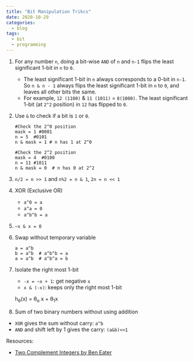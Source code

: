 ```yaml
---
title: "Bit Manipulation Trikcs"
date: 2020-10-29
categories:
  - blog
tags:
  - bit
  - programming
---
```


1. For any number `n`, doing a bit-wise `AND` of `n` and `n-1` flips the least significant 1-bit in `n` to `0`.
    * The least significant 1-bit in `n` always corresponds to a 0-bit in `n-1`. So `n & n - 1` always flips the least significant 1-bit in `n` to `0`, and leaves all other bits the same.
    * For example, `12 (1100)` & `11 (1011)` = `8(1000)`. The least significant 1-bit (at `2^2` position) in `12` has flipped to `0`.

2. Use `&` to check if a bit is `1` or `0`.
    ```
    #Check the 2^0 position
    mask = 1 #0001
    n = 5  #0101
    n & mask = 1 # n has 1 at 2^0

    #Check the 2^2 position
    mask = 4  #0100
    n = 11 #1011
    n & mask = 0  # n has 0 at 2^2
    ``` 

3. `n/2 = n >> 1` and `n%2 = n & 1`, `2n = n << 1`

4. XOR (Exclusive OR)
    * `a^0 = a`
    * `a^a = 0`
    * `a^b^b = a`

5. `~x & x = 0`

6. Swap without temporary variable
   ```
   a = a^b
   b = a^b  # a^b^b = a
   a = a^b  # a^b^a = b
   ```

7. Isolate the right most 1-bit
    * `-x = ~x + 1`: get negative `x`
    * `x & (-x)`: keeps only the right most 1-bit



    h<sub>&theta;</sub>(x) = &theta;<sub>o</sub> x + &theta;<sub>1</sub>x

8. Sum of two binary numbers without using addition
  * `XOR` gives the sum without carry: `a^b`
  * `AND` and shift left by 1 gives the carry: `(a&b)<<1`

Resources:
* [Two Complement Integers by Ben Eater][Two-Complement-Integers]


[Two-Complement-Integers]: https://youtu.be/4qH4unVtJkE